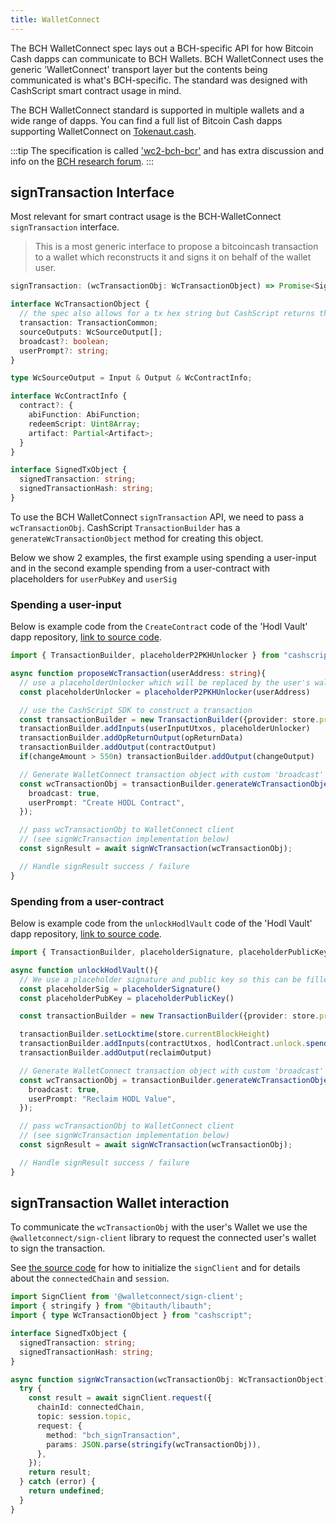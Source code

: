 ```yaml
---
title: WalletConnect
---
```


The BCH WalletConnect spec lays out a BCH-specific API for how Bitcoin Cash dapps can communicate to BCH Wallets. BCH WalletConnect uses the generic 'WalletConnect' transport layer but the contents being communicated is what's BCH-specific. The standard was designed with CashScript smart contract usage in mind.

The BCH WalletConnect standard is supported in multiple wallets and a wide range of dapps. You can find a full list of Bitcoin Cash dapps supporting WalletConnect on [Tokenaut.cash](https://tokenaut.cash/dapps?filter=walletconnect).

:::tip
The specification is called ['wc2-bch-bcr'](https://github.com/mainnet-pat/wc2-bch-bcr) and has extra discussion and info on the [BCH research forum](https://bitcoincashresearch.org/t/wallet-connect-v2-support-for-bitcoincash/).
:::

## signTransaction Interface

Most relevant for smart contract usage is the BCH-WalletConnect `signTransaction` interface.

> This is a most generic interface to propose a bitcoincash transaction to a wallet which reconstructs it and signs it on behalf of the wallet user.

```ts
signTransaction: (wcTransactionObj: WcTransactionObject) => Promise<SignedTxObject | undefined>;
```

```ts
interface WcTransactionObject {
  // the spec also allows for a tx hex string but CashScript returns the libauth transaction object
  transaction: TransactionCommon;
  sourceOutputs: WcSourceOutput[];
  broadcast?: boolean;
  userPrompt?: string;
}

type WcSourceOutput = Input & Output & WcContractInfo;

interface WcContractInfo {
  contract?: {
    abiFunction: AbiFunction;
    redeemScript: Uint8Array;
    artifact: Partial<Artifact>;
  }
}

interface SignedTxObject {
  signedTransaction: string;
  signedTransactionHash: string;
}
```

To use the BCH WalletConnect `signTransaction` API, we need to pass a  `wcTransactionObj`.
CashScript `TransactionBuilder` has a `generateWcTransactionObject` method for creating this object.

Below we show 2 examples, the first example using spending a user-input and in the second example spending from a user-contract with placeholders for `userPubKey` and `userSig`

### Spending a user-input

Below is example code from the `CreateContract` code of the 'Hodl Vault' dapp repository, [link to source code](https://github.com/mr-zwets/bch-hodl-dapp/blob/main/src/views/CreateContract.vue#L14).

```ts
import { TransactionBuilder, placeholderP2PKHUnlocker } from "cashscript";

async function proposeWcTransaction(userAddress: string){
  // use a placeholderUnlocker which will be replaced by the user's wallet
  const placeholderUnlocker = placeholderP2PKHUnlocker(userAddress)

  // use the CashScript SDK to construct a transaction
  const transactionBuilder = new TransactionBuilder({provider: store.provider})
  transactionBuilder.addInputs(userInputUtxos, placeholderUnlocker)
  transactionBuilder.addOpReturnOutput(opReturnData)
  transactionBuilder.addOutput(contractOutput)
  if(changeAmount > 550n) transactionBuilder.addOutput(changeOutput)

  // Generate WalletConnect transaction object with custom 'broadcast' and 'userPrompt' options
  const wcTransactionObj = transactionBuilder.generateWcTransactionObject({
    broadcast: true,
    userPrompt: "Create HODL Contract",
  });

  // pass wcTransactionObj to WalletConnect client
  // (see signWcTransaction implementation below)
  const signResult = await signWcTransaction(wcTransactionObj);

  // Handle signResult success / failure
}
```

### Spending from a user-contract

Below is example code from the `unlockHodlVault` code of the 'Hodl Vault' dapp repository, [link to source code](https://github.com/mr-zwets/bch-hodl-dapp/blob/main/src/views/UserContracts.vue#L66).

```ts
import { TransactionBuilder, placeholderSignature, placeholderPublicKey } from "cashscript";

async function unlockHodlVault(){
  // We use a placeholder signature and public key so this can be filled in by the user's wallet
  const placeholderSig = placeholderSignature()
  const placeholderPubKey = placeholderPublicKey()

  const transactionBuilder = new TransactionBuilder({provider: store.provider})

  transactionBuilder.setLocktime(store.currentBlockHeight)
  transactionBuilder.addInputs(contractUtxos, hodlContract.unlock.spend(placeholderPubKey, placeholderSig))
  transactionBuilder.addOutput(reclaimOutput)

  // Generate WalletConnect transaction object with custom 'broadcast' and 'userPrompt' options
  const wcTransactionObj = transactionBuilder.generateWcTransactionObject({
    broadcast: true,
    userPrompt: "Reclaim HODL Value",
  });

  // pass wcTransactionObj to WalletConnect client
  // (see signWcTransaction implementation below)
  const signResult = await signWcTransaction(wcTransactionObj);

  // Handle signResult success / failure
}
```

## signTransaction Wallet interaction

To communicate the `wcTransactionObj` with the user's Wallet we use the `@walletconnect/sign-client` library to request the connected user's wallet to sign the transaction.

See [the source code](https://github.com/mr-zwets/bch-hodl-dapp/blob/main/src/store/store.ts#L60) for how to initialize the `signClient` and for details about the `connectedChain` and `session`.

```ts
import SignClient from '@walletconnect/sign-client';
import { stringify } from "@bitauth/libauth";
import { type WcTransactionObject } from "cashscript";

interface SignedTxObject {
  signedTransaction: string;
  signedTransactionHash: string;
}

async function signWcTransaction(wcTransactionObj: WcTransactionObject): SignedTxObject | undefined {
  try {
    const result = await signClient.request({
      chainId: connectedChain,
      topic: session.topic,
      request: {
        method: "bch_signTransaction",
        params: JSON.parse(stringify(wcTransactionObj)),
      },
    });
    return result;
  } catch (error) {
    return undefined;
  }
}
```
